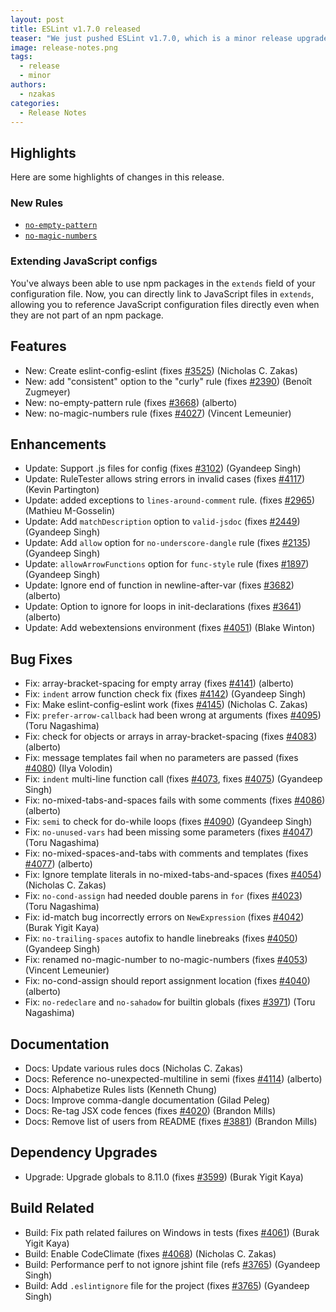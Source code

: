 ```yaml
---
layout: post
title: ESLint v1.7.0 released
teaser: "We just pushed ESLint v1.7.0, which is a minor release upgrade of ESLint. This release adds some new features and fixes several bugs found in the previous release."
image: release-notes.png
tags:
  - release
  - minor
authors:
  - nzakas
categories:
  - Release Notes
---
```


## Highlights

Here are some highlights of changes in this release.

### New Rules

* [`no-empty-pattern`](https://eslint.org/docs/rules/no-empty-pattern)
* [`no-magic-numbers`](https://eslint.org/docs/rules/no-magic-numbers)

### Extending JavaScript configs

You've always been able to use npm packages in the `extends` field of your configuration file. Now, you can directly link to JavaScript files in `extends`, allowing you to reference JavaScript configuration files directly even when they are not part of an npm package.


## Features


* New: Create eslint-config-eslint (fixes [#3525](https://github.com/eslint/eslint/issues/3525)) (Nicholas C. Zakas)
* New: add "consistent" option to the "curly" rule (fixes [#2390](https://github.com/eslint/eslint/issues/2390)) (Benoît Zugmeyer)
* New: no-empty-pattern rule (fixes [#3668](https://github.com/eslint/eslint/issues/3668)) (alberto)
* New: no-magic-numbers rule (fixes [#4027](https://github.com/eslint/eslint/issues/4027)) (Vincent Lemeunier)




## Enhancements


* Update: Support .js files for config (fixes [#3102](https://github.com/eslint/eslint/issues/3102)) (Gyandeep Singh)
* Update: RuleTester allows string errors in invalid cases (fixes [#4117](https://github.com/eslint/eslint/issues/4117)) (Kevin Partington)
* Update: added exceptions to `lines-around-comment` rule. (fixes [#2965](https://github.com/eslint/eslint/issues/2965)) (Mathieu M-Gosselin)
* Update: Add `matchDescription` option to `valid-jsdoc` (fixes [#2449](https://github.com/eslint/eslint/issues/2449)) (Gyandeep Singh)
* Update: Add `allow` option for `no-underscore-dangle` rule (fixes [#2135](https://github.com/eslint/eslint/issues/2135)) (Gyandeep Singh)
* Update: `allowArrowFunctions` option for `func-style` rule (fixes [#1897](https://github.com/eslint/eslint/issues/1897)) (Gyandeep Singh)
* Update: Ignore end of function in newline-after-var (fixes [#3682](https://github.com/eslint/eslint/issues/3682)) (alberto)
* Update: Option to ignore for loops in init-declarations (fixes [#3641](https://github.com/eslint/eslint/issues/3641)) (alberto)
* Update: Add webextensions environment (fixes [#4051](https://github.com/eslint/eslint/issues/4051)) (Blake Winton)




## Bug Fixes


* Fix: array-bracket-spacing for empty array (fixes [#4141](https://github.com/eslint/eslint/issues/4141)) (alberto)
* Fix: `indent` arrow function check fix (fixes [#4142](https://github.com/eslint/eslint/issues/4142)) (Gyandeep Singh)
* Fix: Make eslint-config-eslint work (fixes [#4145](https://github.com/eslint/eslint/issues/4145)) (Nicholas C. Zakas)
* Fix: `prefer-arrow-callback` had been wrong at arguments (fixes [#4095](https://github.com/eslint/eslint/issues/4095)) (Toru Nagashima)
* Fix: check for objects or arrays in array-bracket-spacing (fixes [#4083](https://github.com/eslint/eslint/issues/4083)) (alberto)
* Fix: message templates fail when no parameters are passed (fixes [#4080](https://github.com/eslint/eslint/issues/4080)) (Ilya Volodin)
* Fix: `indent` multi-line function call (fixes [#4073](https://github.com/eslint/eslint/issues/4073), fixes [#4075](https://github.com/eslint/eslint/issues/4075)) (Gyandeep Singh)
* Fix: no-mixed-tabs-and-spaces fails with some comments (fixes [#4086](https://github.com/eslint/eslint/issues/4086)) (alberto)
* Fix: `semi` to check for do-while loops (fixes [#4090](https://github.com/eslint/eslint/issues/4090)) (Gyandeep Singh)
* Fix: `no-unused-vars` had been missing some parameters (fixes [#4047](https://github.com/eslint/eslint/issues/4047)) (Toru Nagashima)
* Fix: no-mixed-spaces-and-tabs with comments and templates (fixes [#4077](https://github.com/eslint/eslint/issues/4077)) (alberto)
* Fix: Ignore template literals in no-mixed-tabs-and-spaces (fixes [#4054](https://github.com/eslint/eslint/issues/4054)) (Nicholas C. Zakas)
* Fix: `no-cond-assign` had needed double parens in `for` (fixes [#4023](https://github.com/eslint/eslint/issues/4023)) (Toru Nagashima)
* Fix: id-match bug incorrectly errors on `NewExpression` (fixes [#4042](https://github.com/eslint/eslint/issues/4042)) (Burak Yigit Kaya)
* Fix: `no-trailing-spaces` autofix to handle linebreaks (fixes [#4050](https://github.com/eslint/eslint/issues/4050)) (Gyandeep Singh)
* Fix: renamed no-magic-number to no-magic-numbers (fixes [#4053](https://github.com/eslint/eslint/issues/4053)) (Vincent Lemeunier)
* Fix: no-cond-assign should report assignment location (fixes [#4040](https://github.com/eslint/eslint/issues/4040)) (alberto)
* Fix: `no-redeclare` and `no-sahadow` for builtin globals (fixes [#3971](https://github.com/eslint/eslint/issues/3971)) (Toru Nagashima)




## Documentation


* Docs: Update various rules docs (Nicholas C. Zakas)
* Docs: Reference no-unexpected-multiline in semi (fixes [#4114](https://github.com/eslint/eslint/issues/4114)) (alberto)
* Docs: Alphabetize Rules lists (Kenneth Chung)
* Docs: Improve comma-dangle documentation (Gilad Peleg)
* Docs: Re-tag JSX code fences (fixes [#4020](https://github.com/eslint/eslint/issues/4020)) (Brandon Mills)
* Docs: Remove list of users from README (fixes [#3881](https://github.com/eslint/eslint/issues/3881)) (Brandon Mills)




## Dependency Upgrades


* Upgrade: Upgrade globals to 8.11.0 (fixes [#3599](https://github.com/eslint/eslint/issues/3599)) (Burak Yigit Kaya)




## Build Related


* Build: Fix path related failures on Windows in tests (fixes [#4061](https://github.com/eslint/eslint/issues/4061)) (Burak Yigit Kaya)
* Build: Enable CodeClimate (fixes [#4068](https://github.com/eslint/eslint/issues/4068)) (Nicholas C. Zakas)
* Build: Performance perf to not ignore jshint file (refs [#3765](https://github.com/eslint/eslint/issues/3765)) (Gyandeep Singh)
* Build: Add `.eslintignore` file for the project (fixes [#3765](https://github.com/eslint/eslint/issues/3765)) (Gyandeep Singh)
